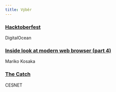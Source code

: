 ```yaml
---
title: Výběr
---
```


### [Hacktoberfest](https://hacktoberfest.digitalocean.com)
DigitalOcean

### [Inside look at modern web browser (part 4)](https://developers.google.com/web/updates/2018/09/inside-browser-part4)
Mariko Kosaka

### [The Catch](https://www.thecatch.cz)
CESNET
